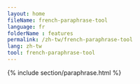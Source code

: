 ```yaml
---
layout: home
fileName: french-paraphrase-tool
language: fr
folderName : features
permalink: /zh-tw/french-paraphrase-tool
lang: zh-tw
tool: french-paraphrase-tool
---
```

{% include section/paraphrase.html %}